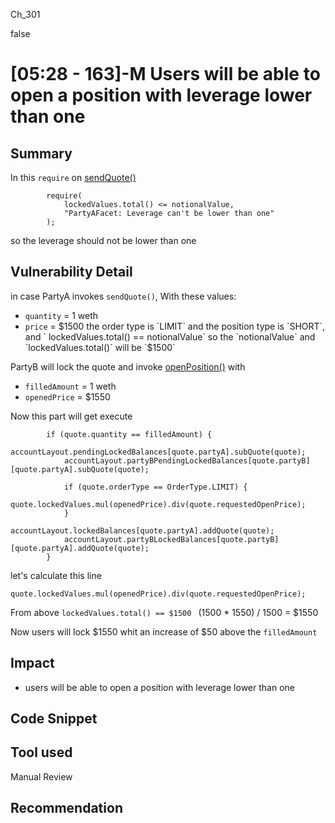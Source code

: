 Ch_301

false

# [05:28 - 163]-M Users will be able to open a position with leverage lower than one

## Summary
In this `require` on [sendQuote()](https://github.com/sherlock-audit/2023-06-symmetrical/blob/main/symmio-core/contracts/facets/PartyA/PartyAFacetImpl.sol#L50-L53)

```solidity
        require(
            lockedValues.total() <= notionalValue,
            "PartyAFacet: Leverage can't be lower than one"
        );
````
so the leverage should not be lower than one

## Vulnerability Detail
in case PartyA invokes `sendQuote()`, 
With these values:
- `quantity` = 1 weth
- `price` = $1500
 the order type is `LIMIT` and the position type is `SHORT`, and ` lockedValues.total() == notionalValue` 
so the `notionalValue` and `lockedValues.total()` will be  `$1500`

PartyB will lock the quote and invoke [openPosition()](https://github.com/sherlock-audit/2023-06-symmetrical/blob/main/symmio-core/contracts/facets/PartyB/PartyBFacetImpl.sol#L112-L167) with 
- `filledAmount` = 1 weth
- `openedPrice` = $1550

Now this part will get execute 
```solidity
        if (quote.quantity == filledAmount) {
            accountLayout.pendingLockedBalances[quote.partyA].subQuote(quote);
            accountLayout.partyBPendingLockedBalances[quote.partyB][quote.partyA].subQuote(quote);

            if (quote.orderType == OrderType.LIMIT) {
                quote.lockedValues.mul(openedPrice).div(quote.requestedOpenPrice);
            }
            accountLayout.lockedBalances[quote.partyA].addQuote(quote);
            accountLayout.partyBLockedBalances[quote.partyB][quote.partyA].addQuote(quote);
        }
```
let's calculate this line
```solidity
quote.lockedValues.mul(openedPrice).div(quote.requestedOpenPrice);
```

From above `lockedValues.total() == $1500 `
(1500 * 1550) / 1500 = $1550

Now users will lock $1550 whit an  increase of $50 above the `filledAmount`

## Impact
- users will be able to open a position with leverage lower than one 
## Code Snippet

## Tool used

Manual Review

## Recommendation
